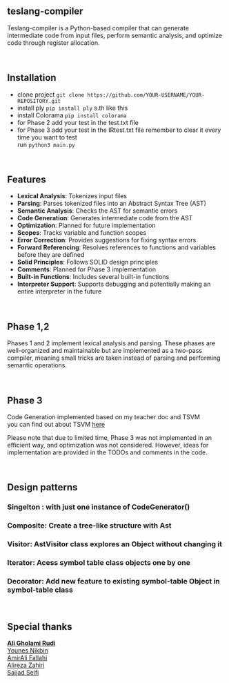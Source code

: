 ## teslang-compiler
Teslang-compiler is a Python-based compiler that can generate intermediate code from input files, perform semantic analysis, and optimize code through register allocation.      

<br> 

## Installation     
- clone project ```git clone https://github.com/YOUR-USERNAME/YOUR-REPOSITORY.git```                    
- install ply ```pip install ply``` s.th like this    
- install Colorama ```pip install colorama ```          
- for Phase 2 add your test in the test.txt file      
- for Phase 3 add your test in the IRtest.txt file remember to clear it every time you want to test     
run ```python3 main.py```      


<br> 
     

## Features   

- **Lexical Analysis**: Tokenizes input files
- **Parsing**: Parses tokenized files into an Abstract Syntax Tree (AST)
- **Semantic Analysis**: Checks the AST for semantic errors
- **Code Generation**: Generates intermediate code from the AST
- **Optimization**: Planned for future implementation
- **Scopes**: Tracks variable and function scopes
- **Error Correction**: Provides suggestions for fixing syntax errors
- **Forward Referencing**: Resolves references to functions and variables before they are defined
- **Solid Principles**: Follows SOLID design principles
- **Comments**: Planned for Phase 3 implementation
- **Built-in Functions**: Includes several built-in functions
- **Interpreter Support**: Supports debugging and potentially making an entire interpreter in the future

<br>    

## Phase 1,2
Phases 1 and 2 implement lexical analysis and parsing. These phases are well-organized and maintainable but are implemented as a two-pass compiler, meaning small tricks are taken instead of parsing and performing semantic operations.      

<br>    

## Phase 3        

Code Generation implemented based on my teacher doc and TSVM           
you can find out about TSVM [here](https://github.com/aligrudi/tsvm/tree/master)     
 
Please note that due to limited time, Phase 3 was not implemented in an efficient way, and optimization was not considered. However, ideas for implementation are provided in the TODOs and comments in the code.



<br> 


## Design patterns           
### **Singelton**  : with just one instance of CodeGenerator()              
### **Composite**: Create a tree-like structure with Ast                     
### **Visitor**: AstVisitor class explores an Object without changing it            
### **Iterator**: Acess symbol table class objects one by one           
### **Decorator**: Add new feature to existing symbol-table Object in symbol-table class              

<br>   


## Special thanks     
[**Ali Gholami Rudi**](https://github.com/aligrudi)    
[Younes Nikbin](https://github.com/younes-nb)     
[AmirAli Fallahi](https://github.com/amoorali)     
[Alireza Zahiri](https://github.com/alirezazahiri)    
[Sajjad Seifi](https://github.com/sajjadseifi)     

<br> 






